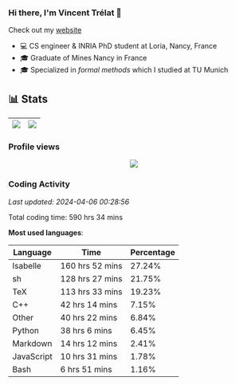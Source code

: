 ### Hi there, I'm Vincent Trélat 👋

Check out my [website](https://vtrelat.github.io)

-   💻 CS engineer & INRIA PhD student at Loria, Nancy, France
-   🎓 Graduate of Mines Nancy in France
-   🎓 Specialized in _formal methods_ which I studied at TU Munich

## 📊 **Stats**

| <img align="center" src="https://readme-stats.clckblog.space/api?username=VTrelat&show_icons=true&include_all_commits=true&theme=tokyonight&hide_border=true" /> | <img align="center" src="https://readme-stats.clckblog.space/api/top-langs/?username=VTrelat&layout=compact&theme=tokyonight&hide_border=true" /> |
| ---------------------------------------------------------------------------------------------------------------------------------------------------------------- | ------------------------------------------------------------------------------------------------------------------------------------------------- |

### Profile views

<p align="center">
 <img src="https://profile-counter.glitch.me/VTrelat/count.svg" />
</p>

<!--automations-->
### Coding Activity
_Last updated: 2024-04-06 00:28:56_

Total coding time: 590 hrs 34 mins

**Most used languages**:

| Language | Time | Percentage |
| ------------- | ------------- | ------------- |
| Isabelle | 160 hrs 52 mins | 27.24% |
| sh | 128 hrs 27 mins | 21.75% |
| TeX | 113 hrs 33 mins | 19.23% |
| C++ | 42 hrs 14 mins | 7.15% |
| Other | 40 hrs 22 mins | 6.84% |
| Python | 38 hrs 6 mins | 6.45% |
| Markdown | 14 hrs 12 mins | 2.41% |
| JavaScript | 10 hrs 31 mins | 1.78% |
| Bash | 6 hrs 51 mins | 1.16% |

